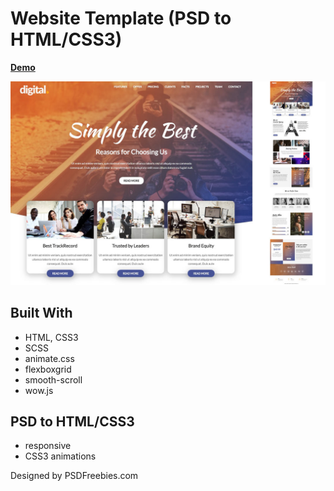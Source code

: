 # Website Template (PSD to HTML/CSS3)
**[Demo](https://ines86.github.io/websiteOne/)**

![alt text](https://github.com/Ines86/websiteOne/blob/master/img/screenshot.jpg "Screenshot")

## Built With
* HTML, CSS3
* SCSS
* animate.css
* flexboxgrid
* smooth-scroll
* wow.js

## PSD to HTML/CSS3
* responsive
* CSS3 animations

Designed by PSDFreebies.com
